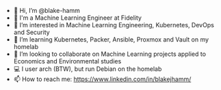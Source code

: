 - 👋 Hi, I’m @blake-hamm
- 🧰 I'm a Machine Learning Engineer at Fidelity
- 👀 I’m interested in Machine Learning Engineering, Kubernetes, DevOps and Security
- 🌱 I’m learning Kubernetes, Packer, Ansible, Proxmox and Vault on my homelab
- 💞️ I’m looking to collaborate on Machine Learning projects applied to Economics and Environmental studies
- 💻 I user arch (BTW), but run Debian on the homelab
- 📫 How to reach me: https://www.linkedin.com/in/blakejhamm/
